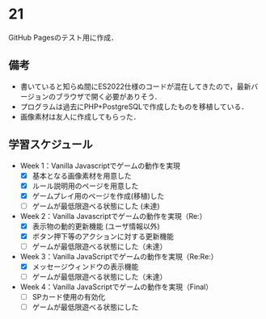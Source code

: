 # 21

GitHub Pagesのテスト用に作成．

## 備考
- 書いていると知らぬ間にES2022仕様のコードが混在してきたので，最新バージョンのブラウザで開く必要がありそう．
- プログラムは過去にPHP+PostgreSQLで作成したものを移植している．
- 画像素材は友人に作成してもらった．

## 学習スケジュール
- Week 1：Vanilla Javascriptでゲームの動作を実現
  - [x] 基本となる画像素材を用意した
  - [x] ルール説明用のページを用意した
  - [x] ゲームプレイ用のページを作成(移植)した
  - [ ] ゲームが最低限遊べる状態にした (未達)

- Week 2：Vanilla Javascriptでゲームの動作を実現（Re:）
  - [x] 表示物の動的更新機能 (ユーザ情報以外)
  - [x] ボタン押下等のアクションに対する更新機能
  - [ ] ゲームが最低限遊べる状態にした（未達）

- Week 3：Vanilla JavaScriptでゲームの動作を実現（Re:Re:）
  - [x] メッセージウィンドウの表示機能
  - [ ] ゲームが最低限遊べる状態にした（未達）

- Week 4：Vanilla JavaScriptでゲームの動作を実現（Final）
  - [ ] SPカード使用の有効化
  - [ ] ゲームが最低限遊べる状態にした
